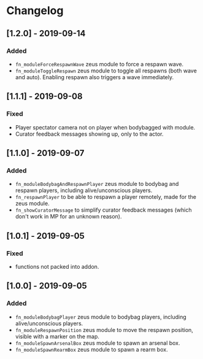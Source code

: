 # Changelog

## [1.2.0] - 2019-09-14
### Added
- `fn_moduleForceRespawnWave` zeus module to force a respawn wave.
- `fn_moduleToggleRespawn` zeus module to toggle all respawns (both wave and auto). Enabling respawn also triggers a wave immediately.

## [1.1.1] - 2019-09-08
### Fixed
- Player spectator camera not on player when bodybagged with module.
- Curator feedback messages showing up, only to the actor.

## [1.1.0] - 2019-09-07
### Added
- `fn_moduleBodybagAndRespawnPlayer` zeus module to bodybag and respawn players, including alive/unconscious players.
- `fn_respawnPlayer` to be able to respawn a player remotely, made for the zeus module.
- `fn_showCuratorMessage` to  simplify curator feedback messages (which don't work in MP for an unknown reason).

## [1.0.1] - 2019-09-05
### Fixed
- functions not packed into addon.

## [1.0.0] - 2019-09-05
### Added
- `fn_moduleBodybagPlayer` zeus module to bodybag players, including alive/unconscious players.
- `fn_moduleRespawnPosition` zeus module to move the respawn position, visible with a marker on the map.
- `fn_moduleSpawnArsenalBox` zeus module to spawn an arsenal box.
- `fn_moduleSpawnRearmBox` zeus module to spawn a rearm box.

